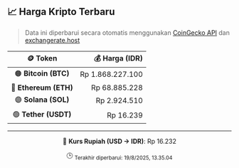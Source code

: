 

<!-- HARGA_KRIPTO -->
## 📈 Harga Kripto Terbaru

> Data ini diperbarui secara otomatis menggunakan [CoinGecko API](https://www.coingecko.com/) dan [exchangerate.host](https://exchangerate.host/)

<div align="center">

| 🪙 Token | 💰 Harga (IDR) |
|:------:|---------------:|
| 🟠 **Bitcoin (BTC)**   | Rp 1.868.227.100 |
| 🔵 **Ethereum (ETH)**  | Rp 68.885.228 |
| 🟣 **Solana (SOL)**    | Rp 2.924.510 |
| 🟢 **Tether (USDT)**   | Rp 16.239 |

---

💱 **Kurs Rupiah (USD → IDR)**: Rp 16.232

🕒 <sub>Terakhir diperbarui: 19/8/2025, 13.35.04</sub>

</div>
<!-- /HARGA_KRIPTO -->